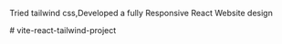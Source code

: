 Tried tailwind css,Developed a fully  Responsive React Website design

#   v i t e - r e a c t - t a i l w i n d - p r o j e c t 
 
 
